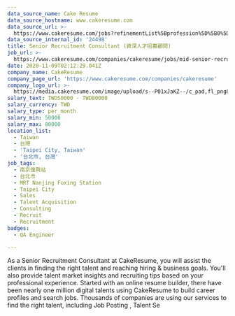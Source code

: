 ```yaml
---
data_source_name: Cake Resume
data_source_hostname: www.cakeresume.com
data_source_url: >-
  https://www.cakeresume.com/jobs?refinementList%5Bprofession%5D%5B0%5D=engineering_qa-engineer&refinementList%5Bsalary_type%5D=per_month&refinementList%5Bsalary_currency%5D=TWD&range%5Bsalary_range%5D%5Bmax%5D=600000
data_source_internal_id: '24498'
title: Senior Recruitment Consultant (資深人才招募顧問)
job_url: >-
  https://www.cakeresume.com/companies/cakeresume/jobs/mid-senior-recruitment-consultant
date: 2020-11-09T02:12:29.041Z
company_name: CakeResume
company_page_url: 'https://www.cakeresume.com/companies/cakeresume'
company_logo_url: >-
  https://media.cakeresume.com/image/upload/s--P01xJaKZ--/c_pad,fl_png8,h_200,w_200/v1586508643/page_2_logo_1468389599.png
salary_text: TWD50000 - TWD80000
salary_currency: TWD
salary_type: per_month
salary_min: 50000
salary_max: 80000
location_list:
  - Taiwan
  - 台灣
  - 'Taipei City, Taiwan'
  - '台北市, 台灣'
job_tags:
  - 南京復興站
  - 台北市
  - MRT Nanjing Fuxing Station
  - Taipei City
  - Sales
  - Talent Acquisition
  - Consulting
  - Recruit
  - Recruitment
badges:
  - QA Engineer

---
```


As a Senior Recruitment Consultant at CakeResume, you will assist the clients in finding the right talent and reaching hiring & business goals. You'll also provide talent market insights and recruiting tips based on your professional experience. Started with an online resume builder, there have been nearly one million digital talents using CakeResume to build career profiles and search jobs. Thousands of companies are using our services to find the right talent, including Job Posting , Talent Se